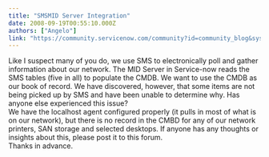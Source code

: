```yaml
---
title: "SMSMID Server Integration"
date: 2008-09-19T00:55:10.000Z
authors: ["Angelo"]
link: "https://community.servicenow.com/community?id=community_blog&sys_id=0b5eeaaddbd0dbc01dcaf3231f96198b"
---
```

<p>Like I suspect many of you do, we use SMS to electronically poll and gather information about our network. The MID Server in Service-now reads the SMS tables (five in all) to populate the CMDB. We want to use the CMDB as our book of record. We have discovered, however, that some items are not being picked up by SMS and have been unable to determine why. Has anyone else experienced this issue?<br />We have the localhost agent configured properly (it pulls in most of what is on our network), but there is no record in the CMBD for any of our network printers, SAN storage and selected desktops. If anyone has any thoughts or insights about this, please post it to this forum.<br />Thanks in advance.</p>